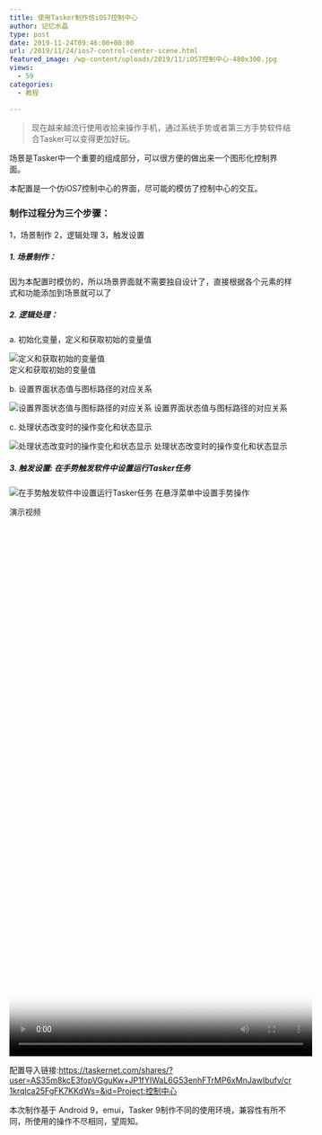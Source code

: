 ```yaml
---
title: 使用Tasker制作仿iOS7控制中心
author: 记忆水晶
type: post
date: 2019-11-24T09:46:00+00:00
url: /2019/11/24/ios7-control-center-scene.html
featured_image: /wp-content/uploads/2019/11/iOS7控制中心-480x300.jpg
views:
  - 59
categories:
  - 教程

---
```

> 现在越来越流行使用收拾来操作手机，通过系统手势或者第三方手势软件结合Tasker可以变得更加好玩。

场景是Tasker中一个重要的组成部分，可以很方便的做出来一个图形化控制界面。

本配置是一个仿iOS7控制中心的界面，尽可能的模仿了控制中心的交互。

### 制作过程分为三个步骤：

1，场景制作 2，逻辑处理 3，触发设置

##### 1. 场景制作：

因为本配置时模仿的，所以场景界面就不需要独自设计了，直接根据各个元素的样式和功能添加到场景就可以了

##### 2. 逻辑处理：

a. 初始化变量，定义和获取初始的变量值

![定义和获取初始的变量值][1]   
定义和获取初始的变量值

b. 设置界面状态值与图标路径的对应关系 

![设置界面状态值与图标路径的对应关系][2]  设置界面状态值与图标路径的对应关系

c. 处理状态改变时的操作变化和状态显示 

![处理状态改变时的操作变化和状态显示][3] 处理状态改变时的操作变化和状态显示

##### 3. 触发设置: 在手势触发软件中设置运行Tasker任务

![在手势触发软件中设置运行Tasker任务][4] 在悬浮菜单中设置手势操作

演示视频
<video poster="https://ishare-cf.oss-cn-hongkong.aliyuncs.com/2019/11/iOS7控制中心.jpg" autoplay="autoplay" controls="controls" width="540" height="960">您的浏览器不支持 video 标签。</video> 

配置导入链接:https://taskernet.com/shares/?user=AS35m8kcE3fopVGguKw+JP1fYIWaL6G53enhFTrMP6xMnJawIbufv/cr1krqlca25FgFK7KKdWs=&id=Project:控制中心


本次制作基于 Android 9，emui，Tasker 9制作不同的使用环境，兼容性有所不同，所使用的操作不尽相同，望周知。


[1]: https://ishare-cf.oss-cn-hongkong.aliyuncs.com/2019/11/iOS7控制中心.jpg
[2]: https://ishare-cf.oss-cn-hongkong.aliyuncs.com/2019/11/设置界面状态值与图标路径的对应关系.jpg
[3]: https://ishare-cf.oss-cn-hongkong.aliyuncs.com/2019/11/处理状态改变时的操作变化和状态显示.jpg
[4]: https://ishare-cf.oss-cn-hongkong.aliyuncs.com/2019/11/在悬浮菜单中设置手势操作.jpg